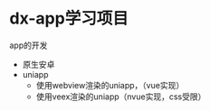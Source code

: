 # dx-app学习项目



app的开发

- 原生安卓
- uniapp
  - 使用webview渲染的uniapp，（vue实现）
  - 使用veex渲染的uniapp（nvue实现，css受限）











